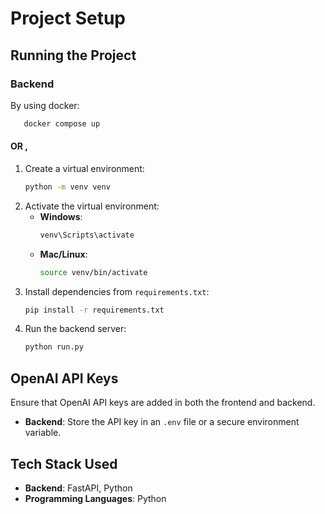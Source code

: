 # Project Setup

## Running the Project


### Backend
By using docker:
```sh
   docker compose up
```

#### OR ,

1. Create a virtual environment:
   ```sh
   python -m venv venv
   ```
2. Activate the virtual environment:
   - **Windows**:
     ```sh
     venv\Scripts\activate
     ```
   - **Mac/Linux**:
     ```sh
     source venv/bin/activate
     ```
3. Install dependencies from `requirements.txt`:
   ```sh
   pip install -r requirements.txt
   ```
4. Run the backend server:
   ```sh
   python run.py
   ```

## OpenAI API Keys
Ensure that OpenAI API keys are added in both the frontend and backend.
- **Backend**: Store the API key in an `.env` file or a secure environment variable.

## Tech Stack Used
- **Backend**: FastAPI, Python
- **Programming Languages**: Python